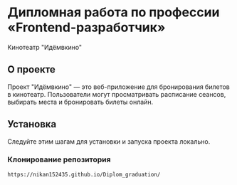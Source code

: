 # Дипломная работа по профессии «Frontend-разработчик»

Кинотеатр "Идёмвкино"

## О проекте

Проект "Идёмвкино" — это веб-приложение для бронирования билетов в кинотеатр. Пользователи могут просматривать расписание сеансов, выбирать места и бронировать билеты онлайн.

## Установка

Следуйте этим шагам для установки и запуска проекта локально.

### Клонирование репозитория

```bash
https://nikan152435.github.io/Diplom_graduation/
